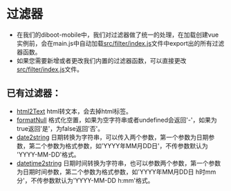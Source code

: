 # 过滤器
* 在我们的diboot-mobile中，我们对过滤器做了统一的处理，在加载创建vue实例前，会在main.js中自动加载[src/filter/index.js]()文件中export出的所有过滤器函数。
* 如果您需要新增或者更改我们内置的过滤器函数，可以直接更改[src/filter/index.js]()文件。

## 已有过滤器：
* [html2Text]() html转文本，会去掉html标签。
* [formatNull]() 格式化空置，如果为空字符串或者undefined会返回'-'，如果为true返回'是'，为false返回'否'。
* [date2string]() 日期转换为字符串，可以传入两个参数，第一个参数为日期参数，第二个参数为格式参数，如'YYYY年MM月DD日'，不传参数默认为 'YYYY-MM-DD'格式。
* [datetime2string]() 日期时间转换为字符串，也可以参数两个参数，第一个参数为日期时间参数，第二个参数为格式参数，如'YYYY年MM月DD日 h时mm分'，不传参数默认为'YYYY-MM-DD h:mm'格式。
